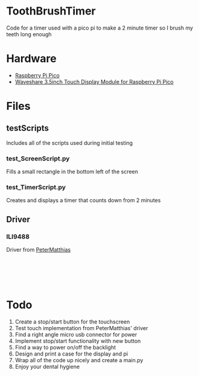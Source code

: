 # ToothBrushTimer
Code for a timer used with a pico pi to make a 2 minute timer so I brush my teeth long enough

# Hardware
- [Raspberry Pi Pico](https://littlebirdelectronics.com.au/products/raspberry-pi-pico-raspberry-pi-pico-with-headers-microusb-cable)
- [Waveshare 3.5inch Touch Display Module for Raspberry Pi Pico](https://littlebirdelectronics.com.au/products/3-5inch-touch-display-module-for-raspberry-pi-pico-65k-colours-480-320-spi)

# Files

## testScripts
Includes all of the scripts used during initial testing
### test_ScreenScript.py
Fills a small rectangle in the bottom left of the screen
### test_TimerScript.py
Creates and displays a timer that counts down from 2 minutes

## Driver
### ILI9488
Driver from [PeterMatthias](https://github.com/PeterMatthias/Pico_ILI9488/)

<br><br><br><br>

# Todo
1. Create a stop/start button for the touchscreen
2. Test touch implementation from PeterMatthias' driver
3. Find a right angle micro usb connector for power
4. Implement stop/start functionality with new button
5. Find a way to power on/off the backlight
6. Design and print a case for the display and pi
7. Wrap all of the code up nicely and create a main.py
8. Enjoy your dental hygiene
